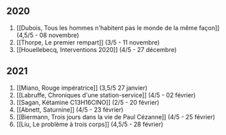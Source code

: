 ## 2020

01. [[Dubois, Tous les hommes n'habitent pas le monde de la même façon]] (4,5/5 - 08 novembre)
02. [[Thorpe, Le premier rempart]] (3/5 - 11 novembre)
03. [[Houellebecq, Interventions 2020]] (4/5 - 27 décembre) 

## 2021

01. [[Miano, Rouge impératrice]] (3,5/5 27 janvier)
02. [[Labruffe, Chroniques d'une station-service]] (4/5 - 02 février)
03. [[Sagan, Kétamine C13H16ClNO]] (2/5 - 20 février)
04. [[Abnett, Saturnine]] (4/5 - 23 février) 
05. [[Biermann, Trois jours dans la vie de Paul Cézanne]] (4/5 - 25 février) 
06. [[Liu, Le problème à trois corps]] (4,5/5 - 28 février) 